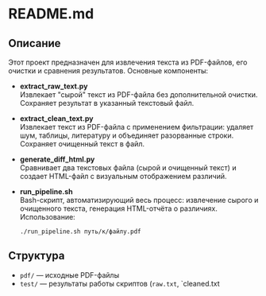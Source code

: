 # README.md

## Описание

Этот проект предназначен для извлечения текста из PDF-файлов, его очистки и сравнения результатов. Основные компоненты:

- **extract_raw_text.py**  
  Извлекает "сырой" текст из PDF-файла без дополнительной очистки. Сохраняет результат в указанный текстовый файл.

- **extract_clean_text.py**  
  Извлекает текст из PDF-файла с применением фильтрации: удаляет шум, таблицы, литературу и объединяет разорванные строки. Сохраняет очищенный текст в файл.

- **generate_diff_html.py**  
  Сравнивает два текстовых файла (сырой и очищенный текст) и создает HTML-файл с визуальным отображением различий.

- **run_pipeline.sh**  
  Bash-скрипт, автоматизирующий весь процесс: извлечение сырого и очищенного текста, генерация HTML-отчёта о различиях. Использование:
  ```
  ./run_pipeline.sh путь/к/файлу.pdf
  ```

## Структура

- `pdf/` — исходные PDF-файлы
- `test/` — результаты работы скриптов (`raw.txt`, `cleaned.txt